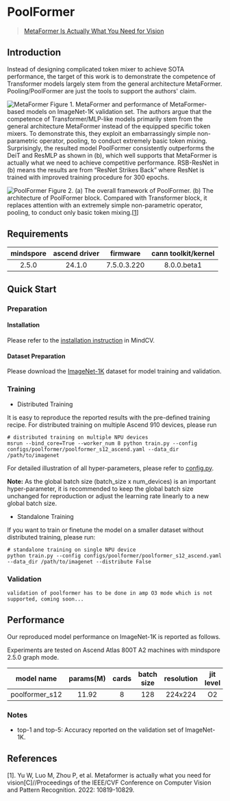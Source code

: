 # PoolFormer

> [MetaFormer Is Actually What You Need for Vision](https://arxiv.org/abs/2111.11418)



## Introduction

Instead of designing complicated token mixer to achieve SOTA performance, the target of this work is to demonstrate the competence of Transformer models largely stem from the general architecture MetaFormer. Pooling/PoolFormer are just the tools to support the authors' claim.

![MetaFormer](https://user-images.githubusercontent.com/74176172/210046827-c218f5d3-1ee8-47bf-a78a-482d821ece89.png)
Figure 1. MetaFormer and performance of MetaFormer-based models on ImageNet-1K validation set. The authors argue that the competence of Transformer/MLP-like models primarily stem from the general architecture MetaFormer instead of the equipped specific token mixers. To demonstrate this, they exploit an embarrassingly simple non-parametric operator, pooling, to conduct extremely basic token mixing. Surprisingly, the resulted model PoolFormer consistently outperforms the DeiT and ResMLP as shown in (b), which well supports that MetaFormer is actually what we need to achieve competitive performance. RSB-ResNet in (b) means the results are from “ResNet Strikes Back” where ResNet is trained with improved training procedure for 300 epochs.

![PoolFormer](https://user-images.githubusercontent.com/74176172/210046845-6caa1574-b6a4-47f3-8298-c8ca3b4f8fa4.png)
Figure 2. (a) The overall framework of PoolFormer. (b) The architecture of PoolFormer block. Compared with Transformer block, it replaces attention with an extremely simple non-parametric operator, pooling, to conduct only basic token mixing.[[1](#References)]

## Requirements
| mindspore | ascend driver |  firmware   | cann toolkit/kernel |
| :-------: | :-----------: | :---------: | :-----------------: |
|   2.5.0   |   24.1.0      | 7.5.0.3.220 |     8.0.0.beta1     |



## Quick Start

### Preparation

#### Installation

Please refer to the [installation instruction](https://mindspore-lab.github.io/mindcv/installation/) in MindCV.

#### Dataset Preparation

Please download the [ImageNet-1K](https://www.image-net.org/challenges/LSVRC/2012/index.php) dataset for model training and validation.

### Training

- Distributed Training

It is easy to reproduce the reported results with the pre-defined training recipe. For distributed training on multiple Ascend 910 devices, please run

```shell
# distributed training on multiple NPU devices
msrun --bind_core=True --worker_num 8 python train.py --config configs/poolformer/poolformer_s12_ascend.yaml --data_dir /path/to/imagenet
```



For detailed illustration of all hyper-parameters, please refer to [config.py](https://github.com/mindspore-lab/mindcv/blob/main/config.py).

**Note:** As the global batch size (batch_size x num_devices) is an important hyper-parameter, it is recommended to keep the global batch size unchanged for reproduction or adjust the learning rate linearly to a new global batch size.

* Standalone Training

If you want to train or finetune the model on a smaller dataset without distributed training, please run:

```shell
# standalone training on single NPU device
python train.py --config configs/poolformer/poolformer_s12_ascend.yaml --data_dir /path/to/imagenet --distribute False
```

### Validation

```
validation of poolformer has to be done in amp O3 mode which is not supported, coming soon...
```

## Performance

Our reproduced model performance on ImageNet-1K is reported as follows.

Experiments are tested on Ascend Atlas 800T A2 machines with mindspore 2.5.0 graph mode.


|  model name  |  params(M)   |  cards  |  batch size  |  resolution  |  jit level  |  graph compile  |  ms/step  |   img/s   |  acc@top1  |  acc@top5  |                                               recipe                                               |                                                  weight                                                   |
|:------------:|:------------:|:-------:|:------------:|:------------:|:-----------:|:---------------:|:---------:|:---------:|:----------:|:----------:|:--------------------------------------------------------------------------------------------------:|:---------------------------------------------------------------------------------------------------------:|
| poolformer_s12 | 11.92     | 8     | 128        | 224x224    | O2        | 177s          | 222.46  | 4603.07 | 77.49    | 93.55    | [yaml](https://github.com/mindspore-lab/mindcv/blob/main/configs/poolformer/poolformer_s12_ascend.yaml) | [weights](https://download-mindspore.osinfra.cn/toolkits/mindcv/poolformer/poolformer_s12-c7e14eea-910v2.ckpt) |

### Notes
- top-1 and top-5: Accuracy reported on the validation set of ImageNet-1K.

## References

[1]. Yu W, Luo M, Zhou P, et al. Metaformer is actually what you need for vision[C]//Proceedings of the IEEE/CVF Conference on Computer Vision and Pattern Recognition. 2022: 10819-10829.
